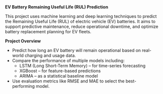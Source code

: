 **EV Battery Remaining Useful Life (RUL) Prediction**

This project uses machine learning and deep learning techniques to predict the Remaining Useful Life (RUL) of electric vehicle (EV) batteries.
It aims to support predictive maintenance, reduce operational downtime, and optimize battery replacement planning for EV fleets.

**Project Overview**

- Predict how long an EV battery will remain operational based on real-world charging and usage data.
- Compare the performance of multiple models including:
  - LSTM (Long Short-Term Memory) – for time-series forecasting
  - XGBoost – for feature-based predictions
  - ARIMA – as a statistical baseline model
- Use evaluation metrics like RMSE and MAE to select the best-performing model.
